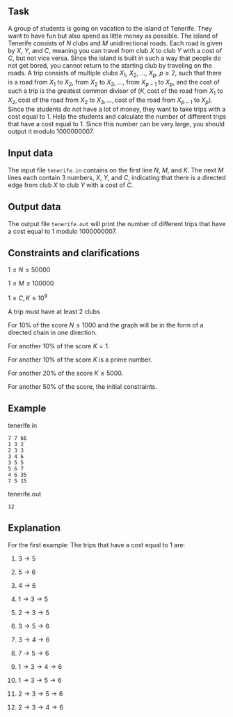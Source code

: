 ## Task

A group of students is going on vacation to the island of Tenerife. They want to have fun but also spend as little money as possible. The island of Tenerife consists of $N$ clubs and $M$ unidirectional roads. Each road is given by $X$, $Y$, and $C$, meaning you can travel from club $X$ to club $Y$ with a cost of $C$, but not vice versa. Since the island is built in such a way that people do not get bored, you cannot return to the starting club by traveling on the roads. A trip consists of multiple clubs $X_1$, $X_2$, $\dots$, $X_p$, $p \geq 2$, such that there is a road from $X_1$ to $X_2$, from $X_2$ to $X_3$, $\dots$, from $X_{p-1}$ to $X_p$, and the cost of such a trip is the greatest common divisor of $(K, \text{cost of the road from } X_1 \text{ to } X_2, \text{cost of the road from } X_2 \text{ to } X_3, \dots, \text{cost of the road from } X_{p-1} \text{ to } X_p)$. Since the students do not have a lot of money, they want to take trips with a cost equal to $1$. Help the students and calculate the number of different trips that have a cost equal to $1$. Since this number can be very large, you should output it modulo $1000000007$.

## Input data

The input file `tenerife.in` contains on the first line $N$, $M$, and $K$. The next $M$ lines each contain 3 numbers, $X$, $Y$, and $C$, indicating that there is a directed edge from club $X$ to club $Y$ with a cost of $C$.

## Output data

The output file `tenerife.out` will print the number of different trips that have a cost equal to $1$ modulo $1000000007$.

## Constraints and clarifications

$1 \leq N \leq 50000$

$1 \leq M \leq 100000$

$1 \leq C, K \leq 10^9$

A trip must have at least $2$ clubs

For $10\%$ of the score $N \leq 1000$ and the graph will be in the form of a directed chain in one direction.

For another $10\%$ of the score $K = 1$.

For another $10\%$ of the score $K$ is a prime number.

For another $20\%$ of the score $K \leq 5000$.

For another $50\%$ of the score, the initial constraints.

## Example

tenerife.in
```
7 7 66
1 3 2
2 3 3
3 4 6
3 5 5
5 6 7
4 6 35
7 5 15
```

tenerife.out
```
12
```

## Explanation

For the first example: The trips that have a cost equal to $1$ are:

1) $3 \to 5$

2) $5 \to 6$

3) $4 \to 6$

4) $1 \to 3 \to 5$

5) $2 \to 3 \to 5$

6) $3 \to 5 \to 6$

7) $3 \to 4 \to 6$

8) $7 \to 5 \to 6$

9) $1 \to 3 \to 4 \to 6$

10) $1 \to 3 \to 5 \to 6$

11) $2 \to 3 \to 5 \to 6$

12) $2 \to 3 \to 4 \to 6$